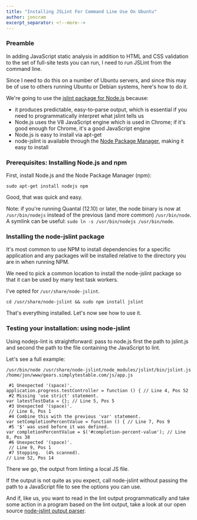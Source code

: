 ```yaml
---
title: "Installing JSLint For Command Line Use On Ubuntu"
author: joncram
excerpt_separator: <!--more-->
---
```


### Preamble

In adding JavaScript static analysis in addition to HTML and CSS validation
to the set of full-site tests you can run, I need to run JSLint from the
command line.

Since I need to do this on a number of Ubuntu servers, and since this may
be of use to others running Ubuntu or Debian systems, here's how to do it.

<!--more-->

We're going to use the [jslint package for Node.js](https://npmjs.org/package/jslint)
because:

- it produces predictable, easy-to-parse output, which is essential
if you need to programmatically interpret what jslint tells us
- Node.js uses the V8 JavaScript engine which is used in Chrome; if
it's good enough for Chrome, it's a good JavaScript engine
- Node.js is easy to install via apt-get
- node-jslint is available through the <a href="https://npmjs.org/">Node Package Manager</a>, making
it easy to install

### Prerequisites: Installing Node.js and npm

First, install Node.js and the Node Package Manager (npm):

`sudo apt-get install nodejs npm`

Good, that was quick and easy.

Note: if you're running Quantal (12.10) or later, the node binary is now at
`/usr/bin/nodejs` instead of the previous (and more common) `/usr/bin/node`.
A symlink can be useful: `sudo ln -s /usr/bin/nodejs /usr/bin/node`.

### Installing the node-jslint package

It's most common to use NPM to install dependencies for a specific application
and any packages will be installed relative to the directory you are in
when running NPM.

We need to pick a common location to install the node-jslint package so
that it can be used by many test task workers.

I've opted for `/usr/share/node-jslint`.

`cd /usr/share/node-jslint && sudo npm install jslint`

That's everything installed. Let's now see how to use it.

### Testing your installation: using node-jslint

Using nodejs-lint is straightforward: pass to node.js first the path to
jslint.js and second the path to the file containing the JavaScript to lint.

Let's see a full example:

    /usr/bin/node /usr/share/node-jslint/node_modules/jslint/bin/jslint.js /home/jon/www/gears.simplytestable.com/js/app.js
    
     #1 Unexpected '(space)'.
    application.progress.testController = function () { // Line 4, Pos 52
     #2 Missing 'use strict' statement.
    var latestTestData = {}; // Line 5, Pos 5
     #3 Unexpected '(space)'.
     // Line 6, Pos 1
     #4 Combine this with the previous 'var' statement.
    var setCompletionPercentValue = function () { // Line 7, Pos 9
     #5 '$' was used before it was defined.
    var completionPercentValue = $('#completion-percent-value'); // Line 8, Pos 38
     #6 Unexpected '(space)'.
     // Line 9, Pos 1
     #7 Stopping.  (4% scanned).
    // Line 52, Pos 14

There we go, the output from linting a local JS file.

If the output is not quite as you expect, call node-jslint without passing the path to a
JavaScript file to see the options you can use.

And if, like us, you want to read in the lint output programmatically and
take some action in a program based on the lint output, take a look
at our open source [node-jslint output parser](https://github.com/webignition/node-jslint-output-parser).
